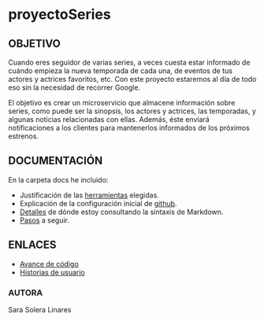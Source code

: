 # proyectoSeries 


## OBJETIVO 
Cuando eres seguidor de varias series, a veces cuesta estar informado de cuándo empieza la nueva temporada de cada una,  de eventos de tus actores y actrices favoritos, etc. Con este proyecto estaremos al día de todo eso sin la necesidad de recorrer Google.

El objetivo es crear un microservicio que almacene información sobre series, como puede ser la sinopsis, los actores y actrices, las temporadas, y algunas noticias relacionadas con ellas. Además, éste enviará notificaciones a los clientes para mantenerlos informados de los próximos estrenos.


## DOCUMENTACIÓN
En la carpeta docs he incluido:
- Justificación de las [herramientas](https://github.com/sarasolera/proyectoSeries/blob/master/docs/herramientas.md) elegidas.
- Explicación de la configuración inicial de [github](https://github.com/sarasolera/proyectoSeries/blob/master/docs/inicio_git.md).
- [Detalles](https://github.com/sarasolera/proyectoSeries/blob/master/docs/md_manual.md) de dónde estoy consultando la sintaxis de Markdown.
- [Pasos](https://github.com/sarasolera/proyectoSeries/blob/master/docs/pasos.md) a seguir.

## ENLACES
- [Avance de código](https://github.com/sarasolera/proyectoSeries/tree/master/src)
- [Historias de usuario](https://github.com/sarasolera/proyectoSeries/issues)

### AUTORA
Sara Solera Linares